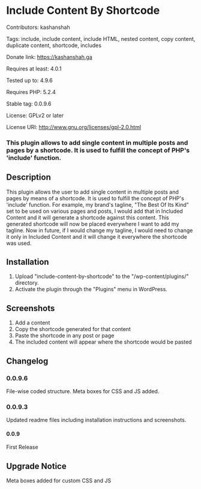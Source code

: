 # Include Content By Shortcode 
Contributors: kashanshah

Tags: include, include content, include HTML, nested content, copy content, duplicate content, shortcode, includes

Donate link: https://kashanshah.ga

Requires at least: 4.0.1

Tested up to: 4.9.6

Requires PHP: 5.2.4

Stable tag: 0.0.9.6

License: GPLv2 or later

License URI: http://www.gnu.org/licenses/gpl-2.0.html

### This plugin allows to add single content in multiple posts and pages by a shortcode. It is used to fulfill the concept of PHP's 'include' function.

## Description
This plugin allows the user to add single content in multiple posts and pages by means of a shortcode. It is used to fulfill the concept of PHP\'s \'include\' function. 
For example, my brand\'s tagline, \"The Best Of Its Kind\" set to be used on various pages and posts, I would add that in Included Content and it will generate a shortcode against this content. This generated shortcode will now be placed everywhere I want to add my tagline. Now in future, if I would change my tagline, I would need to change it only in Included Content and it will change it everywhere the shortcode was used.

## Installation
1. Upload "include-content-by-shortcode" to the "/wp-content/plugins/" directory.
2. Activate the plugin through the "Plugins" menu in WordPress.

## Screenshots
1. Add a content
2. Copy the shortcode generated for that content
3. Paste the shortcode in any post or page
3. The included content will appear where the shortcode would be pasted

## Changelog
### 0.0.9.6
File-wise coded structure. Meta boxes for CSS and JS added.

### 0.0.9.3
Updated readme files including installation instructions and screenshots.

#### 0.0.9
First Release

## Upgrade Notice
Meta boxes added for custom CSS and JS